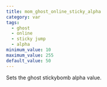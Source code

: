 ```yaml
---
title: mom_ghost_online_sticky_alpha
category: var
tags:
  - ghost
  - online
  - sticky jump
  - alpha
minimum_value: 10
maximum_value: 255
default_value: 50
---
```


Sets the ghost stickybomb alpha value.